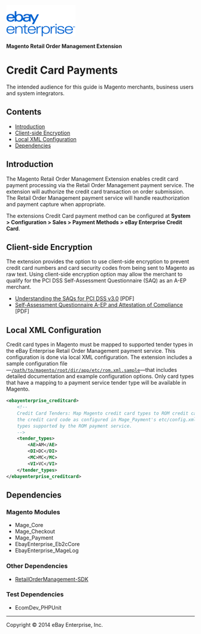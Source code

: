 ![ebay logo](../../../../../../docs/static/logo-vert.png)

**Magento Retail Order Management Extension**
# Credit Card Payments

The intended audience for this guide is Magento merchants, business users and system integrators.

## Contents

- [Introduction](#introduction)
- [Client-side Encryption](#client-side-encryption)
- [Local XML Configuration](#local-xml-configuration)
- [Dependencies](#dependencies)

## Introduction

The Magento Retail Order Management Extension enables credit card payment processing via the Retail Order Management payment service. The extension will authorize the credit card transaction on order submission. The Retail Order Management payment service will handle reauthorization and payment capture when appropriate. 

The extensions Credit Card payment method can be configured at **System > Configuration > Sales > Payment Methods > eBay Enterprise Credit Card**.

## Client-side Encryption

The extension provides the option to use client-side encryption to prevent credit card numbers and card security codes from being sent to Magento as raw text. Using client-side encryption option may allow the merchant to qualify for the PCI DSS Self-Assessment Questionnaire (SAQ) as an A-EP merchant.

- [Understanding the SAQs for PCI DSS v3.0](https://www.pcisecuritystandards.org/documents/Understanding_SAQs_PCI_DSS_v3.pdf) [PDF]
- [Self-Assessment Questionnaire A-EP and Attestation of Compliance](https://www.pcisecuritystandards.org/documents/SAQ_A-EP_v3.pdf) [PDF]

## Local XML Configuration

Credit card types in Magento must be mapped to supported tender types in the eBay Enterprise Retail Order Management payment service. This configuration is done via local XML configuration. The extension includes a sample configuration file—[`/path/to/magento/root/dir/app/etc/rom.xml.sample`](../../../../etc/rom.xml.sample)—that includes detailed documentation and example configuration options. Only card types that have a mapping to a payment service tender type will be available in Magento.

```xml
<ebayenterprise_creditcard>
	<!--
	Credit Card Tenders: Map Magento credit card types to ROM credit card tender types. Node names must match
	the credit card code as configured in Mage_Payment's etc/config.xml. Values must match credit card tender
	types supported by the ROM payment service.
	-->
	<tender_types>
		<AE>AM</AE>
		<DI>DC</DI>
		<MC>MC</MC>
		<VI>VC</VI>
	</tender_types>
</ebayenterprise_creditcard>
```

## Dependencies

### Magento Modules

- Mage_Core
- Mage_Checkout
- Mage_Payment
- EbayEnterprise_Eb2cCore
- EbayEnterprise_MageLog

### Other Dependencies

- [RetailOrderManagement-SDK](https://github.com/eBayEnterprise/RetailOrderManagement-SDK)

### Test Dependencies

- EcomDev_PHPUnit

- - -
Copyright © 2014 eBay Enterprise, Inc.